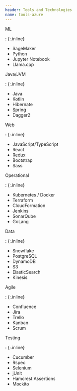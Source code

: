 ```yaml
---
header: Tools and Technologies
name: tools-azure
---
```

ML

: {:.inline}
*   SageMaker
*   Python
*   Jupyter Notebook
*   Llama.cpp


Java/JVM

: {:.inline}
*   Java
*   Kotlin
*   Hibernate
*   Spring
*   Dagger2

Web

: {:.inline}
*   JavaScript/TypeScript
*   React
*   Redux
*   Bootstrap
*   Sass

Operational

: {:.inline}
*   Kubernetes / Docker
*   Terraform
*   CloudFormation
*   Jenkins
*   SonarQube
*   GoLang

Data

: {:.inline}
*   Snowflake
*   PostgreSQL
*   DynamoDB
*   S3
*   ElasticSearch
*   Kinesis

Agile

: {:.inline}
*   Confluence
*   Jira
*   Trello
*   Kanban
*   Scrum

Testing

: {:.inline}
*   Cucumber
*   Rspec
*   Selenium
*   jUnit
*   Hamcrest Assertions
*   Mockito
